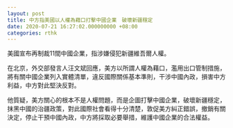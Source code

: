 ```yaml
---
layout: post
title: 中方指美國以人權為藉口打擊中國企業　破壞新疆穩定
date: 2020-07-21 16:27:02.000000000 +08:00
categories: rthk
---
```


美國宣布再制裁11間中國企業，指涉嫌侵犯新疆維吾爾人權。

在北京，外交部發言人汪文斌回應，美方以所謂人權為藉口，濫用出口管制措施，將有關中國企業列入實體清單，違反國際關係基本準則，干涉中國內政，損害中方利益，中方對此堅決反對。

他質疑，美方關心的根本不是人權問題，而是企圖打擊中國企業，破壞新疆穩定，抹黑中國的治疆政策，對此國際社會看得十分清楚，敦促美方糾正錯誤，撤銷有關決定，停止干預中國內政，中方將採取必要舉措，維護中國企業的合法權益。
